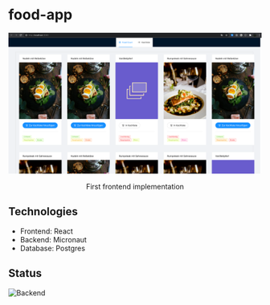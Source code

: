 # food-app


![Overview](frontend-preview.png)
<p style="text-align: center;">First frontend implementation</p>


## Technologies

- Frontend: React
- Backend: Micronaut
- Database: Postgres

## Status
![Backend](https://github.com/Sijoma/food-app/workflows/Java%20CI%20with%20Maven/badge.svg?branch=main)
